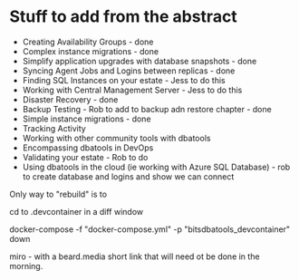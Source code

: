 # Stuff to add from the abstract

- Creating Availability Groups - done
- Complex instance migrations - done
- Simplify application upgrades with database snapshots - done
- Syncing Agent Jobs and Logins between replicas - done
- Finding SQL Instances on your estate - Jess to do this
- Working with Central Management Server - Jess to do this
- Disaster Recovery - done
- Backup Testing - Rob to add to backup adn restore chapter - done
- Simple instance migrations - done
- Tracking Activity 
- Working with other community tools with dbatools 
- Encompassing dbatools in DevOps 
- Validating your estate - Rob to do
- Using dbatools in the cloud (ie working with Azure SQL Database) - rob to create database and logins and show we can connect

Only way to "rebuild" is to

cd to .devcontainer in a diff window

docker-compose -f "docker-compose.yml" -p "bitsdbatools_devcontainer" down

miro - with a beard.media short link that will need ot be done in the morning.